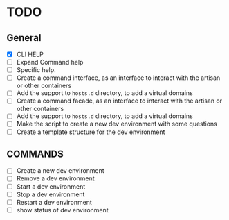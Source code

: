 # TODO

## General

- [x] CLI HELP
- [ ] Expand Command help
- [ ] Specific help.
- [ ] Create a command interface, as an interface to interact with the artisan or other containers
- [ ] Add the support to `hosts.d` directory, to add a virtual domains
- [ ] Create a command facade, as an interface to interact with the artisan or other containers
- [ ] Add the support to `hosts.d` directory, to add a virtual domains
- [ ] Make the script to create a new dev environment with some questions
- [ ] Create a template structure for the dev environment

## COMMANDS

- [ ] Create a new dev environment
- [ ] Remove a dev environment
- [ ] Start a dev environment
- [ ] Stop a dev environment
- [ ] Restart a dev environment
- [ ] show status of dev environment
